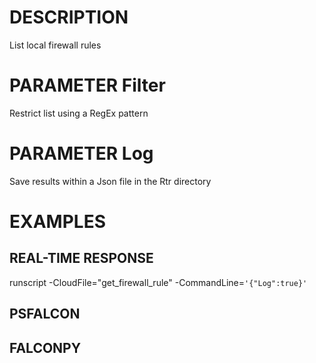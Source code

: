 # DESCRIPTION
List local firewall rules

# PARAMETER Filter
Restrict list using a RegEx pattern

# PARAMETER Log
Save results within a Json file in the Rtr directory

# EXAMPLES

## REAL-TIME RESPONSE
runscript -CloudFile="get_firewall_rule" -CommandLine=```'{"Log":true}'```

## PSFALCON

## FALCONPY
